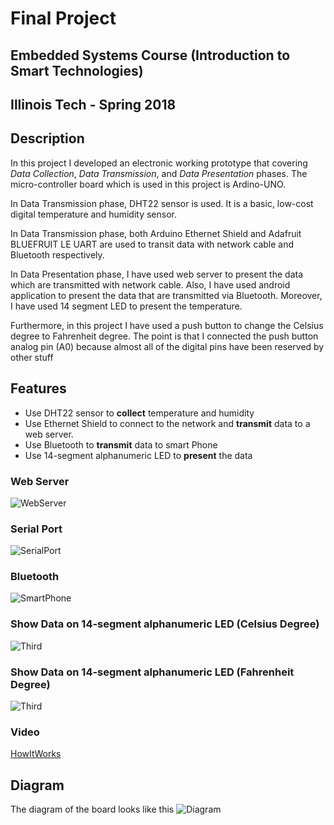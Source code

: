 # Final Project
## Embedded Systems Course (Introduction to Smart Technologies)
## Illinois Tech - Spring 2018

## Description
In this project I developed an electronic working prototype that covering *Data Collection*, *Data Transmission*, and *Data Presentation* phases.
The micro-controller board which is used in this project is Ardino-UNO. 

In Data Transmission phase, DHT22 sensor is used. It is a basic, low-cost digital temperature and humidity sensor.

In Data Transmission phase, both Arduino Ethernet Shield and Adafruit BLUEFRUIT LE UART are used to transit data with network cable and Bluetooth respectively.

In Data Presentation phase, I have used web server to present the data which are transmitted with network cable. Also, I have used android application to present the data that are transmitted via Bluetooth.
Moreover, I have used 14 segment LED to present the temperature.

Furthermore, in this project I have used a push button to change the Celsius degree to Fahrenheit degree. The point is that I connected the push button analog pin (A0) because almost all of the digital pins have been reserved by other stuff


## Features
* Use DHT22 sensor to **collect** temperature and humidity
* Use Ethernet Shield to connect to the network and **transmit** data to a web server.
* Use Bluetooth to **transmit** data to smart Phone
* Use 14-segment alphanumeric LED to **present** the data

### Web Server
![WebServer](images/3.png "Web Server")

### Serial Port
![SerialPort](images/1.png "SerialPort")

### Bluetooth
![SmartPhone](images/14.jpg "SendToSmartPhone")

### Show Data on 14-segment alphanumeric LED (Celsius Degree)
![Third](images/4.JPG "Celsius")

### Show Data on 14-segment alphanumeric LED (Fahrenheit Degree)
![Third](images/5.JPG "Fahrenheit")


### Video
[HowItWorks](images/17.mp4)

## Diagram
The diagram of the board looks like this
![Diagram](Diagram.png "Diagram")
